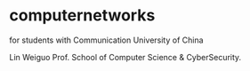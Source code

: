 # computernetworks
for students with Communication University of China

Lin Weiguo Prof. School of Computer Science & CyberSecurity.
